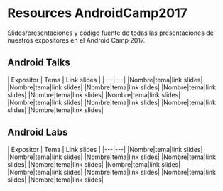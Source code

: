 # Resources AndroidCamp2017
Slides/presentaciones y código fuente de todas las presentaciones de nuestros expositores en el Android Camp 2017.

## Android Talks
| Expositor | Tema | Link slides |
|---|---|
|Nombre|tema|link slides|
|Nombre|tema|link slides|
|Nombre|tema|link slides|
|Nombre|tema|link slides|
|Nombre|tema|link slides|
|Nombre|tema|link slides|
|Nombre|tema|link slides|
|Nombre|tema|link slides|
|Nombre|tema|link slides|
|Nombre|tema|link slides|

## Android Labs
| Expositor | Tema | Link slides |
|---|---|
|Nombre|tema|link slides|
|Nombre|tema|link slides|
|Nombre|tema|link slides|
|Nombre|tema|link slides|
|Nombre|tema|link slides|
|Nombre|tema|link slides|
|Nombre|tema|link slides|
|Nombre|tema|link slides|
|Nombre|tema|link slides|
|Nombre|tema|link slides|
